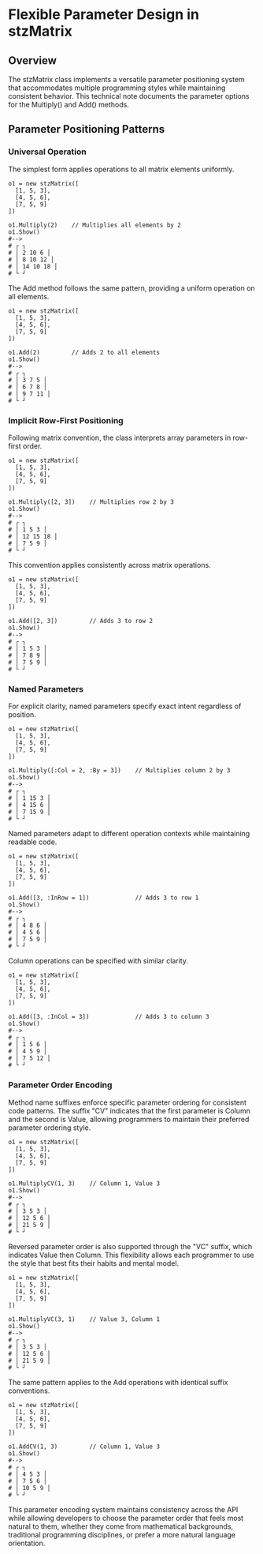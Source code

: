 # Flexible Parameter Design in stzMatrix

## Overview

The stzMatrix class implements a versatile parameter positioning system that accommodates multiple programming styles while maintaining consistent behavior. This technical note documents the parameter options for the Multiply() and Add() methods.

## Parameter Positioning Patterns

### Universal Operation

The simplest form applies operations to all matrix elements uniformly.

```ring
o1 = new stzMatrix([
  [1, 5, 3],
  [4, 5, 6],
  [7, 5, 9]
])

o1.Multiply(2)    // Multiplies all elements by 2
o1.Show()
#-->
# ┌ ┐
# │ 2 10 6 │
# │ 8 10 12 │
# │ 14 10 18 │
# └ ┘
```

The Add method follows the same pattern, providing a uniform operation on all elements.

```ring
o1 = new stzMatrix([
  [1, 5, 3],
  [4, 5, 6],
  [7, 5, 9]
])

o1.Add(2)         // Adds 2 to all elements
o1.Show()
#-->
# ┌ ┐
# │ 3 7 5 │
# │ 6 7 8 │
# │ 9 7 11 │
# └ ┘
```

### Implicit Row-First Positioning

Following matrix convention, the class interprets array parameters in row-first order.

```ring
o1 = new stzMatrix([
  [1, 5, 3],
  [4, 5, 6],
  [7, 5, 9]
])

o1.Multiply([2, 3])    // Multiplies row 2 by 3
o1.Show()
#-->
# ┌ ┐
# │ 1 5 3 │
# │ 12 15 18 │
# │ 7 5 9 │
# └ ┘
```

This convention applies consistently across matrix operations.

```ring
o1 = new stzMatrix([
  [1, 5, 3],
  [4, 5, 6],
  [7, 5, 9]
])

o1.Add([2, 3])         // Adds 3 to row 2
o1.Show()
#-->
# ┌ ┐
# │ 1 5 3 │
# │ 7 8 9 │
# │ 7 5 9 │
# └ ┘
```

### Named Parameters

For explicit clarity, named parameters specify exact intent regardless of position.

```ring
o1 = new stzMatrix([
  [1, 5, 3],
  [4, 5, 6],
  [7, 5, 9]
])

o1.Multiply([:Col = 2, :By = 3])    // Multiplies column 2 by 3
o1.Show()
#-->
# ┌ ┐
# │ 1 15 3 │
# │ 4 15 6 │
# │ 7 15 9 │
# └ ┘
```

Named parameters adapt to different operation contexts while maintaining readable code.

```ring
o1 = new stzMatrix([
  [1, 5, 3],
  [4, 5, 6],
  [7, 5, 9]
])

o1.Add([3, :InRow = 1])             // Adds 3 to row 1
o1.Show()
#-->
# ┌ ┐
# │ 4 8 6 │
# │ 4 5 6 │
# │ 7 5 9 │
# └ ┘
```

Column operations can be specified with similar clarity.

```ring
o1 = new stzMatrix([
  [1, 5, 3],
  [4, 5, 6],
  [7, 5, 9]
])

o1.Add([3, :InCol = 3])             // Adds 3 to column 3
o1.Show()
#-->
# ┌ ┐
# │ 1 5 6 │
# │ 4 5 9 │
# │ 7 5 12 │
# └ ┘
```

### Parameter Order Encoding

Method name suffixes enforce specific parameter ordering for consistent code patterns. The suffix "CV" indicates that the first parameter is Column and the second is Value, allowing programmers to maintain their preferred parameter ordering style.

```ring
o1 = new stzMatrix([
  [1, 5, 3],
  [4, 5, 6],
  [7, 5, 9]
])

o1.MultiplyCV(1, 3)    // Column 1, Value 3
o1.Show()
#-->
# ┌ ┐
# │ 3 5 3 │
# │ 12 5 6 │
# │ 21 5 9 │
# └ ┘
```

Reversed parameter order is also supported through the "VC" suffix, which indicates Value then Column. This flexibility allows each programmer to use the style that best fits their habits and mental model.

```ring
o1 = new stzMatrix([
  [1, 5, 3],
  [4, 5, 6],
  [7, 5, 9]
])

o1.MultiplyVC(3, 1)    // Value 3, Column 1
o1.Show()
#-->
# ┌ ┐
# │ 3 5 3 │
# │ 12 5 6 │
# │ 21 5 9 │
# └ ┘
```

The same pattern applies to the Add operations with identical suffix conventions.

```ring
o1 = new stzMatrix([
  [1, 5, 3],
  [4, 5, 6],
  [7, 5, 9]
])

o1.AddCV(1, 3)         // Column 1, Value 3
o1.Show()
#-->
# ┌ ┐
# │ 4 5 3 │
# │ 7 5 6 │
# │ 10 5 9 │
# └ ┘
```

This parameter encoding system maintains consistency across the API while allowing developers to choose the parameter order that feels most natural to them, whether they come from mathematical backgrounds, traditional programming disciplines, or prefer a more natural language orientation.